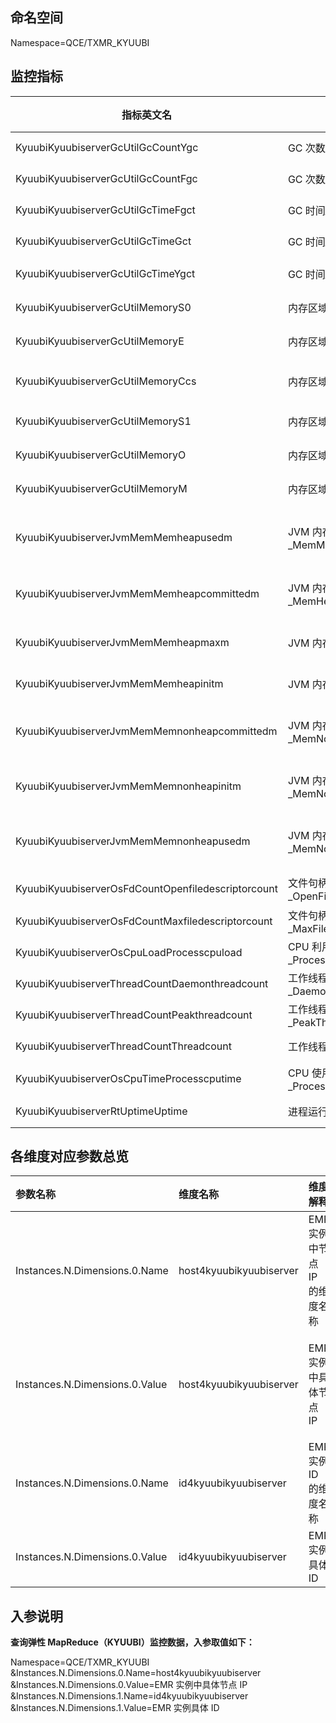 ## 命名空间

Namespace=QCE/TXMR_KYUUBI



## 监控指标

| 指标英文名                                         | 指标中文名                         | 指标含义                                | 单位 | 维度                                           |
| -------------------------------------------------- | ---------------------------------- | --------------------------------------- | ---- | ---------------------------------------------- |
| KyuubiKyuubiserverGcUtilGcCountYgc                 | GC 次数_YGC                        | Young GC 次数                           | 次   | host4kyuubikyuubiserver、id4kyuubikyuubiserver |
| KyuubiKyuubiserverGcUtilGcCountFgc                 | GC 次数_FGC                        | Full GC 次数                            | 次   | host4kyuubikyuubiserver、id4kyuubikyuubiserver |
| KyuubiKyuubiserverGcUtilGcTimeFgct                 | GC 时间_FGC                        | Full GC 消耗时间                        | s    | host4kyuubikyuubiserver、id4kyuubikyuubiserver |
| KyuubiKyuubiserverGcUtilGcTimeGct                  | GC 时间_GCT                        | 垃圾回收时间消耗                        | s    | host4kyuubikyuubiserver、id4kyuubikyuubiserver |
| KyuubiKyuubiserverGcUtilGcTimeYgct                 | GC 时间_YGCT                       | Young GC 消耗时间                       | s    | host4kyuubikyuubiserver、id4kyuubikyuubiserver |
| KyuubiKyuubiserverGcUtilMemoryS0                   | 内存区域占比_S0                    | Survivor 0区内存使用占比                | %    | host4kyuubikyuubiserver、id4kyuubikyuubiserver |
| KyuubiKyuubiserverGcUtilMemoryE                    | 内存区域占比_E                     | Eden 区内存使用占比                     | %    | host4kyuubikyuubiserver、id4kyuubikyuubiserver |
| KyuubiKyuubiserverGcUtilMemoryCcs                  | 内存区域占比_CCS                   | Compressed class space 区内存使用占比   | %    | host4kyuubikyuubiserver、id4kyuubikyuubiserver |
| KyuubiKyuubiserverGcUtilMemoryS1                   | 内存区域占比_S1                    | Survivor 1区内存使用占比                | %    | host4kyuubikyuubiserver、id4kyuubikyuubiserver |
| KyuubiKyuubiserverGcUtilMemoryO                    | 内存区域占比_O                     | Old 区内存使用占比                      | %    | host4kyuubikyuubiserver、id4kyuubikyuubiserver |
| KyuubiKyuubiserverGcUtilMemoryM                    | 内存区域占比_M                     | Metaspace 区内存使用占比                | %    | host4kyuubikyuubiserver、id4kyuubikyuubiserver |
| KyuubiKyuubiserverJvmMemMemheapusedm               | JVM 内存_MemMemHeapUsedM           | JVM 当前已经使用的 HeapMemory 的数量    | MB   | host4kyuubikyuubiserver、id4kyuubikyuubiserver |
| KyuubiKyuubiserverJvmMemMemheapcommittedm          | JVM 内存_MemHeapCommittedM         | JVM 已经提交的 HeapMemory 的数量        | MB   | host4kyuubikyuubiserver、id4kyuubikyuubiserver |
| KyuubiKyuubiserverJvmMemMemheapmaxm                | JVM 内存_MemHeapMaxM               | JVM 配置的 HeapMemory 的数量            | MB   | host4kyuubikyuubiserver、id4kyuubikyuubiserver |
| KyuubiKyuubiserverJvmMemMemheapinitm               | JVM 内存_MemHeapInitM              | JVM 初始 HeapMem 的数量                 | MB   | host4kyuubikyuubiserver、id4kyuubikyuubiserver |
| KyuubiKyuubiserverJvmMemMemnonheapcommittedm       | JVM 内存_MemNonHeapCommittedM      | JVM 当前已经提交的 NonHeapMemory 的数量 | MB   | host4kyuubikyuubiserver、id4kyuubikyuubiserver |
| KyuubiKyuubiserverJvmMemMemnonheapinitm            | JVM 内存_MemNonHeapInitM           | JVM 初始 NonHeapMem 的数量              | MB   | host4kyuubikyuubiserver、id4kyuubikyuubiserver |
| KyuubiKyuubiserverJvmMemMemnonheapusedm            | JVM 内存_MemNonHeapUsedM           | JVM 当前已经使用的 NonHeapMemory 的数量 | MB   | host4kyuubikyuubiserver、id4kyuubikyuubiserver |
| KyuubiKyuubiserverOsFdCountOpenfiledescriptorcount | 文件句柄数_OpenFileDescriptorCount | 已打开文件描述符数量                    | 个   | host4kyuubikyuubiserver、id4kyuubikyuubiserver |
| KyuubiKyuubiserverOsFdCountMaxfiledescriptorcount  | 文件句柄数_MaxFileDescriptorCount  | 最大文件描述符数                        | 个   | host4kyuubikyuubiserver、id4kyuubikyuubiserver |
| KyuubiKyuubiserverOsCpuLoadProcesscpuload          | CPU 利用率_ProcessCpuLoad          | 进程 CPU 利用率                         | %    | host4kyuubikyuubiserver、id4kyuubikyuubiserver |
| KyuubiKyuubiserverThreadCountDaemonthreadcount     | 工作线程数_DaemonThreadCount       | 守护线程数                              | 个   | host4kyuubikyuubiserver、id4kyuubikyuubiserver |
| KyuubiKyuubiserverThreadCountPeakthreadcount       | 工作线程数_PeakThreadCount         | 峰值线程数量                            | 个   | host4kyuubikyuubiserver、id4kyuubikyuubiserver |
| KyuubiKyuubiserverThreadCountThreadcount           | 工作线程数_ThreadCount             | 线程总数                                | 个   | host4kyuubikyuubiserver、id4kyuubikyuubiserver |
| KyuubiKyuubiserverOsCpuTimeProcesscputime          | CPU 使用时间_ProcessCpuTime        | CPU 累计使用时间                        | ms   | host4kyuubikyuubiserver、id4kyuubikyuubiserver |
| KyuubiKyuubiserverRtUptimeUptime                   | 进程运行时间_Uptime                | 进程运行时长                            | s    | host4kyuubikyuubiserver、id4kyuubikyuubiserver |

###  



## 各维度对应参数总览

| 参数名称                       | 维度名称                | 维度解释                     | 格式                                                         |
| :----------------------------- | :---------------------- | :--------------------------- | :----------------------------------------------------------- |
| Instances.N.Dimensions.0.Name  | host4kyuubikyuubiserver | EMR 实例中节点 IP 的维度名称 | 输入 String 类型维度名称：host4kyuubikyuubiserver            |
| Instances.N.Dimensions.0.Value | host4kyuubikyuubiserver | EMR 实例中具体节点 IP        | 输入具体节点 IP ，可从控制台获取，登录 [腾讯云 MapReduce 控制台](https://console.cloud.tencent.com/emr)，单击**实例 > 集群资源 > 资源管理 > 节点内网 IP**。也可通过 [查询节点信息](https://cloud.tencent.com/document/product/589/41707) API 获取。 |
| Instances.N.Dimensions.0.Name  | id4kyuubikyuubiserver   | EMR 实例 ID 的维度名称       | 输入 String 类型维度名称：id4kyuubikyuubiserver              |
| Instances.N.Dimensions.0.Value | id4kyuubikyuubiserver   | EMR 实例具体 ID              | 输入 EMR 具体实例 ID，例如：emr-mm8bs222                     |



## 入参说明

**查询弹性 MapReduce（KYUUBI）监控数据，入参取值如下：**

Namespace=QCE/TXMR_KYUUBI
&Instances.N.Dimensions.0.Name=host4kyuubikyuubiserver
&Instances.N.Dimensions.0.Value=EMR 实例中具体节点 IP
&Instances.N.Dimensions.1.Name=id4kyuubikyuubiserver
&Instances.N.Dimensions.1.Value=EMR 实例具体 ID






